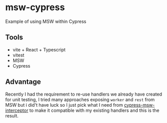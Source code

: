 # msw-cypress

Example of using MSW within Cypress

## Tools

- vite + React + Typescript
- vitest
- MSW
- Cypress

## Advantage

Recently I had the requirement to re-use handlers we already have created for unit testing, I tried many approaches exposing `worker` and `rest` from MSW but i did't have luck so I just pick what I need from [cypress-msw-interceptor](https://github.com/deshiknaves/cypress-msw-interceptor) to make it compatible with my existing handlers and this is the result.
